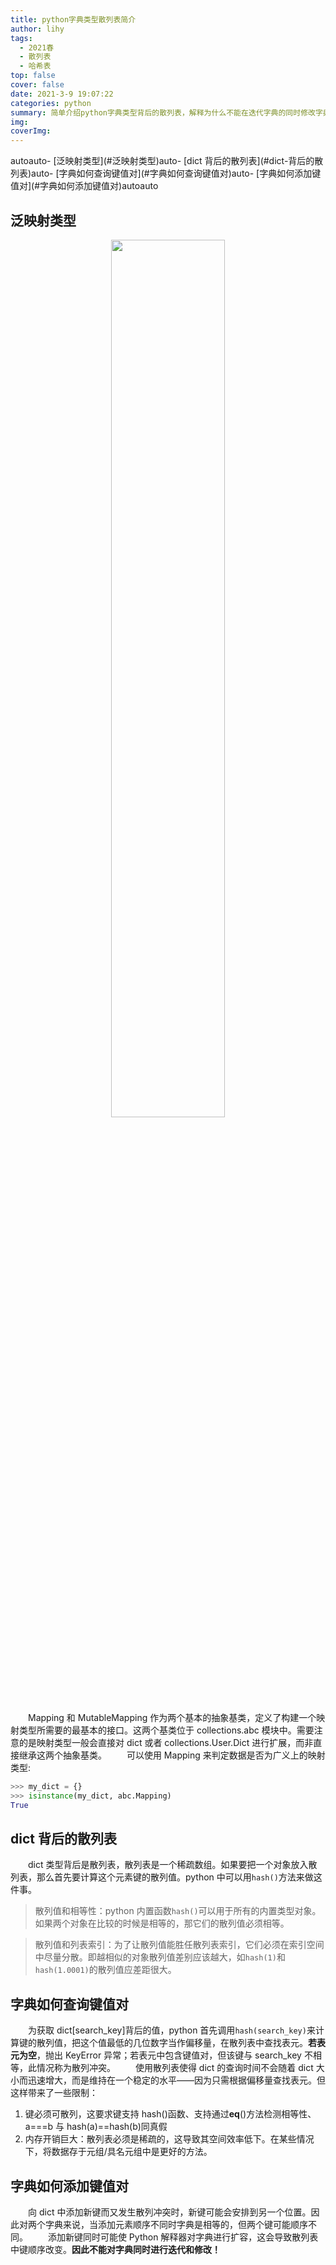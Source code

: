 ```yaml
---
title: python字典类型散列表简介
author: lihy
tags:
  - 2021春
  - 散列表
  - 哈希表
top: false
cover: false
date: 2021-3-9 19:07:22
categories: python
summary: 简单介绍python字典类型背后的散列表，解释为什么不能在迭代字典的同时修改字典的内容
img:
coverImg:
---
```


<!-- TOC -->autoauto- [泛映射类型](#泛映射类型)auto- [dict 背后的散列表](#dict-背后的散列表)auto- [字典如何查询键值对](#字典如何查询键值对)auto- [字典如何添加键值对](#字典如何添加键值对)autoauto<!-- /TOC -->

## 泛映射类型

<center>
<img src="https://img-blog.csdnimg.cn/20210309202628739.png" width=60%>
</center>

&emsp;&emsp;Mapping 和 MutableMapping 作为两个基本的抽象基类，定义了构建一个映射类型所需要的最基本的接口。这两个基类位于 collections.abc 模块中。需要注意的是映射类型一般会直接对 dict 或者 collections.User.Dict 进行扩展，而非直接继承这两个抽象基类。
&emsp;&emsp;可以使用 Mapping 来判定数据是否为广义上的映射类型:

```python
>>> my_dict = {}
>>> isinstance(my_dict, abc.Mapping)
True
```

## dict 背后的散列表

&emsp;&emsp;dict 类型背后是散列表，散列表是一个稀疏数组。如果要把一个对象放入散列表，那么首先要计算这个元素键的散列值。python 中可以用`hash()`方法来做这件事。

> 散列值和相等性：python 内置函数`hash()`可以用于所有的内置类型对象。如果两个对象在比较的时候是相等的，那它们的散列值必须相等。

> 散列值和列表索引：为了让散列值能胜任散列表索引，它们必须在索引空间中尽量分散。即越相似的对象散列值差别应该越大，如`hash(1)`和`hash(1.0001)`的散列值应差距很大。

## 字典如何查询键值对

&emsp;&emsp;为获取 dict[search_key]背后的值，python 首先调用`hash(search_key)`来计算键的散列值，把这个值最低的几位数字当作偏移量，在散列表中查找表元。<b>若表元为空</b>，抛出 KeyError 异常；若表元中包含键值对，但该键与 search_key 不相等，此情况称为散列冲突。
&emsp;&emsp;使用散列表使得 dict 的查询时间不会随着 dict 大小而迅速增大，而是维持在一个稳定的水平——因为只需根据偏移量查找表元。但这样带来了一些限制：

1. 键必须可散列，这要求键支持 hash()函数、支持通过**eq**()方法检测相等性、a===b 与 hash(a)==hash(b)同真假
2. 内存开销巨大：散列表必须是稀疏的，这导致其空间效率低下。在某些情况下，将数据存于元组/具名元组中是更好的方法。

## 字典如何添加键值对

&emsp;&emsp;向 dict 中添加新键而又发生散列冲突时，新键可能会安排到另一个位置。因此对两个字典来说，当添加元素顺序不同时字典是相等的，但两个键可能顺序不同。
&emsp;&emsp;添加新键同时可能使 Python 解释器对字典进行扩容，这会导致散列表中键顺序改变。**因此不能对字典同时进行迭代和修改！**
